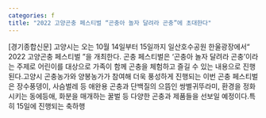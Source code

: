 ```yaml
---
categories: f
title: "2022 고양곤충 페스티벌 “곤충아 놀자 달려라 곤충”에 초대한다"
---
```

[경기종합신문] 고양시는 오는 10월 14일부터 15일까지 일산호수공원 한울광장에서“ 2022 고양곤충 페스티벌 ”을 개최한다. 곤충 페스티벌은 ‘곤충아 놀자 달려라 곤충’이라는 주제로 어린이를 대상으로 가족이 함께 곤충을 체험하고 즐길 수 있는 내용으로 진행된다.고양시 곤충농가와 양봉농가가 참여해 더욱 풍성하게 진행되는 이번 곤충 페스티벌은 장수풍뎅이, 사슴벌레 등 애완용 곤충과 단백질의 으뜸인 쌍별귀뚜라미, 환경을 정화시키는 동에등애, 화분을 매개하는 꿀벌 등 다양한 곤충과 제품들을 선보일 예정이다.특히 15일에 진행되는 축하행